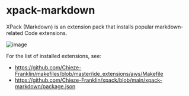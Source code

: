 # xpack-markdown

XPack (Markdown) is an extension pack that installs popular markdown-related Code extensions.

![image](https://user-images.githubusercontent.com/6097630/210976812-6aa560d2-d0e3-4b44-8926-1e36937be5d7.png)

For the list of installed extensions, see:
- https://github.com/Chieze-Franklin/makefiles/blob/master/ide_extensions/aws/Makefile
- https://github.com/Chieze-Franklin/xpack/blob/main/xpack-markdown/package.json
